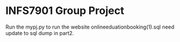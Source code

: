 # INFS7901 Group Project
Run the mypj.py to run the website
onlineeduationbooking(1).sql need update to sql dump in part2.
